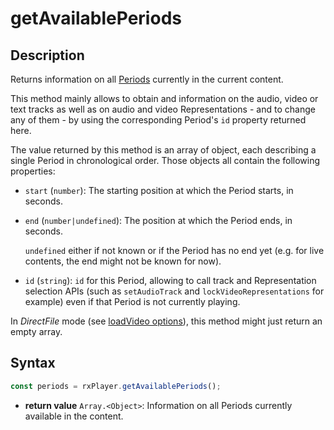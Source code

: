 # getAvailablePeriods

## Description

Returns information on all [Periods](../Getting_Started/Glossary.md#period)
currently in the current content.

This method mainly allows to obtain and information on the audio, video or text
tracks as well as on audio and video Representations - and to change any of
them - by using the corresponding Period's `id` property returned here.

The value returned by this method is an array of object, each describing a
single Period in chronological order.
Those objects all contain the following properties:

  - `start` (`number`): The starting position at which the Period starts, in
    seconds.

  - `end` (`number|undefined`): The position at which the Period ends, in
    seconds.

    `undefined` either if not known or if the Period has no end yet (e.g. for
    live contents, the end might not be known for now).

  - `id` (`string`): `id` for this Period, allowing to call track and
    Representation selection APIs (such as `setAudioTrack` and
    `lockVideoRepresentations` for example) even if that Period is not currently
    playing.

<div class="warning">
In <i>DirectFile</i> mode (see <a
href="../Loading_a_Content.md#transport">loadVideo options</a>),
this method might just return an empty array.
</div>

## Syntax

```js
const periods = rxPlayer.getAvailablePeriods();
```

  - **return value** `Array.<Object>`: Information on all Periods currently
    available in the content.

